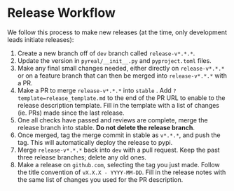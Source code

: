 # Release Workflow

We follow this process to make new releases (at the time, only development leads initiate releases):

1. Create a new branch off of `dev` branch called `release-v*.*.*`.
2. Update the version in `pyreal/__init__.py` and `pyproject.toml` files.
3. Make any final small changes needed, either directly on `release-v*.*.*` or on a feature branch that can then be merged into `release-v*.*.*` with a PR.
4. Make a PR to merge `release-v*.*.*` into `stable` . Add `?template=release_template.md` to the end of the PR URL to enable to the release description template. Fill in the template with a list of changes (ie. PRs) made since the last release.
5. One all checks have passed and reviews are complete, merge the release branch into stable. **Do not delete the release branch**.&#x20;
6. Once merged, tag the merge commit in stable as `v*.*.*`, and push the tag. This will automatically deploy the release to pypi.
7. Merge `release-v*.*.*` back into `dev` with a pull request. Keep the past three release branches; delete any old ones.
8. Make a release on `github.com`, selecting the tag you just made. Follow the title convention of `vX.X.X - YYYY-MM-DD`. Fill in the release notes with the same list of changes you used for the PR description.
